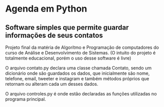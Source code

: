 # Agenda em Python

## Software simples que permite guardar informações de seus contatos

Projeto final da matéria de Algorítmo e Programação de computadores do curso de Análise e Desenvolvimento de Sistemas.
(O intuito do projeto é totalmente educacional, porém o uso desse software é livre)

O arquivo contato.py declara uma classe chamada Contato, sendo um dicionário onde são guardados os dados, que inicialmente são nome, telefone, email, tweeter e instagram e também métodos próprios que retornam ou alteram cada um desses dados.

O arquivo controles.py é onde estão declaradas as funções utilizadas no programa principal.
